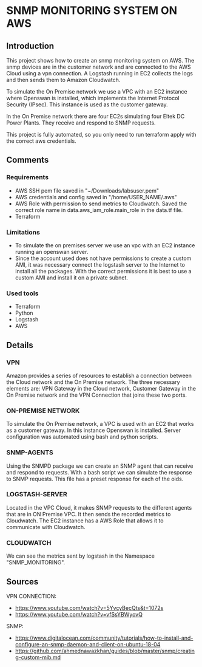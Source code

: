 # SNMP MONITORING SYSTEM ON AWS

## Introduction

This project shows how to create an snmp monitoring system on AWS. The snmp devices are in the customer network and are connected to the AWS Cloud using a vpn connection. A Logstash running in EC2 collects the logs and then sends them to Amazon Cloudwatch.

To simulate the On Premise network we use a VPC with an EC2 instance where Openswan is installed, which implements the Internet Protocol Security (IPsec). This instance is used as the customer gateway.

In the On Premise network there are four EC2s simulating four Eltek DC Power Plants. They receive and respond to SNMP requests.

This project is fully automated, so you only need to run terraform apply with the correct aws credentials.

## Comments

### Requirements
- AWS SSH pem file saved in "~/Downloads/labsuser.pem"
- AWS credentials and config saved in "/home/USER_NAME/.aws"
- AWS Role with permission to send metrics to Cloudwatch. Saved the correct role name in data.aws_iam_role.main_role in the data.tf file.
- Terraform

### Limitations
- To simulate the on premises server we use an vpc with an EC2 instance running an openswan server.
- Since the account used does not have permissions to create a custom AMI, it was necessary connect the logstash server to the Internet to install all the packages. With the correct permissions it is best to use a custom AMI and install it on a private subnet.

### Used tools
- Terraform
- Python
- Logstash
- AWS


## Details

### VPN
Amazon provides a series of resources to establish a connection between the Cloud network and the On Premise network. The three necessary elements are: VPN Gateway in the Cloud network, Customer Gateway in the On Premise network and the VPN Connection that joins these two ports.

### ON-PREMISE NETWORK
To simulate the On Premise network, a VPC is used with an EC2 that works as a customer gateway. In this instance Openswan is installed. Server configuration was automated using bash and python scripts.

### SNMP-AGENTS
Using the SNMPD package we can create an SNMP agent that can receive and respond to requests. With a bash script we can simulate the response to SNMP requests. This file has a preset response for each of the oids.

### LOGSTASH-SERVER
Located in the VPC Cloud, it makes SNMP requests to the different agents that are in ON Premise VPC. It then sends the recorded metrics to Cloudwatch. The EC2 instance has a AWS Role that allows it to communicate with Cloudwatch.

### CLOUDWATCH
We can see the metrics sent by logstash in the Namespace "SNMP_MONITORING".

## Sources

VPN CONNECTION:
 - https://www.youtube.com/watch?v=5YvcyBecQts&t=1072s
 - https://www.youtube.com/watch?v=vfSsYBWyovQ

SNMP:
 - https://www.digitalocean.com/community/tutorials/how-to-install-and-configure-an-snmp-daemon-and-client-on-ubuntu-18-04
 - https://github.com/ahmednawazkhan/guides/blob/master/snmp/creating-custom-mib.md
